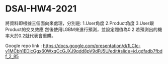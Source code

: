 # DSAI-HW4-2021
將資料即根據三個面向來處理，分別是:
  1.User角度
  2.Product角度
  3.User跟Product的交叉效應
然後使用LGBM來進行預測，並設定閥值為0.2
若預測出的機率大於0.2就代表會重購。

Google repo link : https://docs.google.com/presentation/d/1LCIc-v1MCbh1EDicGgx60WxqCcGJXJ9qdd8pV9dPJ5U/edit#slide=id.gdfadb7fbdf_2_85
